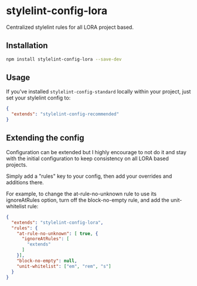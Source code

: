 # stylelint-config-lora
Centralized stylelint rules for all LORA project based.

## Installation
```bash
npm install stylelint-config-lora --save-dev
```

## Usage
If you've installed `stylelint-config-standard` locally within your project, just set your stylelint config to:
```json
{
  "extends": "stylelint-config-recommended"
}
```

## Extending the config

Configuration can be extended but I highly encourage to not do it and stay with the initial configuration to keep consistency on all LORA based projects.

Simply add a "rules" key to your config, then add your overrides and additions there.

For example, to change the at-rule-no-unknown rule to use its ignoreAtRules option, turn off the block-no-empty rule, and add the unit-whitelist rule:
```json
{
  "extends": "stylelint-config-lora",
  "rules": {
    "at-rule-no-unknown": [ true, {
      "ignoreAtRules": [
        "extends"
      ]
    }],
    "block-no-empty": null,
    "unit-whitelist": ["em", "rem", "s"]
  }
}
```